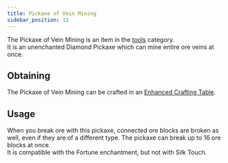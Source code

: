 ```yaml
---
title: Pickaxe of Vein Mining
sidebar_position: 12
---
```


The Pickaxe of Vein Mining is an item in the [tools](https://github.com/Slimefun/Slimefun4/wiki/Tools) category.<br>
It is an unenchanted Diamond Pickaxe which can mine entire ore veins at once.

## Obtaining
The Pickaxe of Vein Mining can be crafted in an [Enhanced Crafting Table](https://github.com/Slimefun/Slimefun4/wiki/Enhanced-Crafting-Table).

## Usage
When you break ore with this pickaxe, connected ore blocks are broken as well, even if they are of a different type. The pickaxe can break up to 16 ore blocks at once.<br>
It is compatible with the Fortune enchantment, but not with Silk Touch.